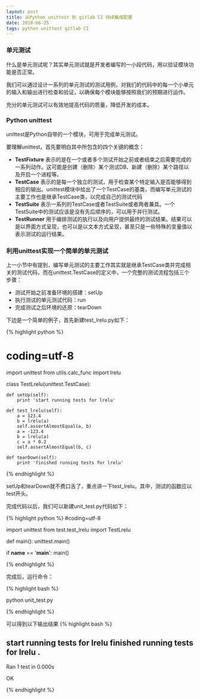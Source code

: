```yaml
---
layout: post
title: 从Python unittest 到 gitlab CI 持续集成配置
date: 2018-06-25
tags: python unittest gitlab CI
---
```


### 单元测试

什么是单元测试呢？其实单元测试就是开发者编写的一小段代码，用以验证模块功能是否正常。

我们可以通过设计一系列的单元测试的测试用例，对我们的代码中的每一个小单元的输入和输出进行检查和验证，以确保每个模块能够按照我们的预期进行运作。

充分的单元测试可以有效地提高代码的质量，降低开发的成本。

### Python unittest

unittest是Python自带的一个模块，可用于完成单元测试。

要理解unittest，首先要明白其中所包含的四个关键的概念：

- **TestFixture** 表示的是在一个或者多个测试开始之前或者结束之后需要完成的一系列动作。这可能是创建（删除）某个测试DB、新建（删除）某个路径以及开启一个进程等。
- **TestCase** 表示的是每一个独立的测试，用于检查某个特定输入是否能够得到相应的输出。unittest模块中给出了一个TestCase的基类，而编写单元测试的主要工作也是继承TestCase类，以完成自己的测试代码
- **TestSuite** 表示一系列的TestCase或者TestSuite或者两者兼具。一个TestSuite中的测试应该是没有先后顺序的，可以用于并行测试。
- **TestRunner** 用于编排测试的执行以及向用户提供最终的测试结果。结果可以是以界面方式呈现，也可以是以文本方式呈现，甚至只是一些特殊的变量值以表示测试的运行结果。

### 利用unittest实现一个简单的单元测试

上一小节中有提到，编写单元测试的主要工作其实就是继承TestCase类并完成相关的测试代码，而在unittest.TestCase的定义中，一个完整的测试流程包括三个步骤：

- 测试开始之前准备环境的搭建：setUp
- 执行测试的单元测试代码：run
- 完成测试之后环境的还原：tearDown

下边是一个简单的例子，首先新建test_lrelu.py如下：

{% highlight python %}
# coding=utf-8

import unittest
from utils.calc_func import lrelu

class TestLrelu(unittest.TestCase):
    
    def setUp(self):
        print 'start running tests for lrelu'

    def test_lrelu(self):
        a = 123.4
        b = lrelu(a)
        self.assertAlmostEqual(a, b)
        a = -123.4
        b = lrelu(a)
        c = a * 0.2
        self.assertAlmostEqual(b, c)

    def tearDown(self):
        print 'finished running tests for lrelu'

{% endhighlight %}

setUp和tearDown就不费口舌了，重点讲一下test_lrelu。其中，测试的函数应以test开头。

完成代码以后，我们可以新建unit_test.py代码如下：

{% highlight python %}
#coding=utf-8

import unittest
from test.test_lrelu import TestLrelu

def main():
    unittest.main()

if __name__ == '__main__':
    main()

{% endhighlight %}

完成后，运行命令：

{% highlight bash %}

python unit_test.py

{% endhighlight %}

可以得到以下输出结果
{% highlight bash %}

start running tests for lrelu
finished running tests for lrelu
.
----------------------------------------------------------------------
Ran 1 test in 0.000s

OK

{% endhighlight %}